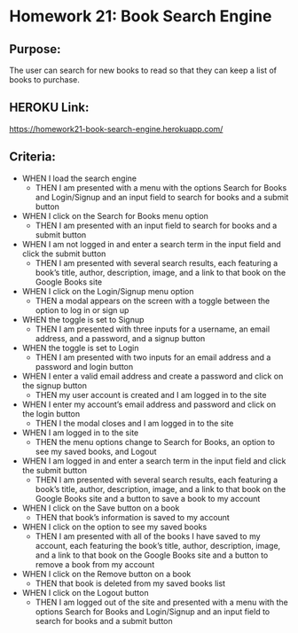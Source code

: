 # Homework 21: Book Search Engine

## Purpose:
The user can search for new books to read so that they can keep a list of books to purchase.

## HEROKU Link:
https://homework21-book-search-engine.herokuapp.com/

## Criteria:
- WHEN I load the search engine
  - THEN I am presented with a menu with the options Search for Books and Login/Signup and an input field to search for books and a submit button
- WHEN I click on the Search for Books menu option
  - THEN I am presented with an input field to search for books and a submit button
- WHEN I am not logged in and enter a search term in the input field and click the submit button
  - THEN I am presented with several search results, each featuring a book’s title, author, description, image, and a link to that book on the Google Books site
- WHEN I click on the Login/Signup menu option
  - THEN a modal appears on the screen with a toggle between the option to log in or sign up
- WHEN the toggle is set to Signup
  - THEN I am presented with three inputs for a username, an email address, and a password, and a signup button
- WHEN the toggle is set to Login
  - THEN I am presented with two inputs for an email address and a password and login button
- WHEN I enter a valid email address and create a password and click on the signup button
  - THEN my user account is created and I am logged in to the site
- WHEN I enter my account’s email address and password and click on the login button
  - THEN I the modal closes and I am logged in to the site
- WHEN I am logged in to the site
  - THEN the menu options change to Search for Books, an option to see my saved books, and Logout
- WHEN I am logged in and enter a search term in the input field and click the submit button
  - THEN I am presented with several search results, each featuring a book’s title, author, description, image, and a link to that book on the Google Books site and a button to save a book to my account
- WHEN I click on the Save button on a book
  - THEN that book’s information is saved to my account
- WHEN I click on the option to see my saved books
  - THEN I am presented with all of the books I have saved to my account, each featuring the book’s title, author, description, image, and a link to that book on the Google Books site and a button to remove a book from my account
- WHEN I click on the Remove button on a book
  - THEN that book is deleted from my saved books list
- WHEN I click on the Logout button
  - THEN I am logged out of the site and presented with a menu with the options Search for Books and Login/Signup and an input field to search for books and a submit button